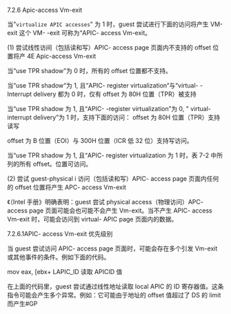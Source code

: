 

 7.2.6 Apic-access Vm-exit

当"`virtualize APIC accesses`" 为 1 时，guest 尝试进行下面的访问将产生 VM-exit 这个 VM- -exit 可称为“APIC- access Vm-exit。

 (1) 尝试线性访间（包括读和写）APIC- access page 页面内不支持的 offset 位置将产  4E Apic-access Vm-exit

当“use TPR shadow”为 0 时，所有的 offset 位置都不支持。

当“use TPR shadow“为 1, 且“APIC- register virtualization“与“virtual- -Interrupt  delivery 都为 0 时，仅有 offset 为 80H 位置（TPR）被支持

当“use TPR shadow 为 1, 且“APIC- -register virtualization”为 0, " virtual-  interrupt delivery”为 1 时，支持下面的访问： offset 为 80H 位置（TPR）支持读写

 offset 为 B 位置（EOI）与 300H 位置（ICR 低 32 位）支持写访问。

当“use TPR shadow 为 1, 且“APIC- register virtualization 为 1 时，表 7-2 中所列的所有 offset。位置可访问。

 (2) 尝试 guest-physical i 访问（包括读和写）APIC- access page 页面内任何的 offset 位置将产生 APC- access Vm-exit

《（Intel 手册》明确表明：guest 尝试 physical access（物理访问）APC- access page 页面可能会也可能不会产生 Vm-exit。当不产生 APIC- access Vm-exit 时，可能会访问到  virtual- APIC page 页面内的数据。

7.2.6.1APIC- access Vm-exit 优先级别

当 guest 尝试访问 APIC- access page 页面时，可能会存在多个引发 Vm-exit 或其他事件的条件。例如下面的代码。

 mov eax,  [ebx+ LAPIC_ID 读取 APICID 值

在上面的代码里，guest 尝试通过线性地址读取 local APIC 的 ID 寄存器值。这条指令可能会产生多个异常。例如：它可能由于地址的 offset 值超过了 DS 的 limit 而产生#GP